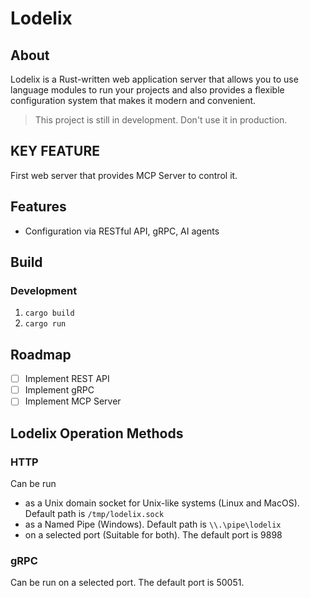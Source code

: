 # Lodelix

## About

Lodelix is a Rust-written web application server that allows you to use language modules to run your projects and also
provides a flexible configuration system that makes it modern and convenient.

> This project is still in development. Don't use it in production.

## KEY FEATURE

First web server that provides MCP Server to control it.

## Features

- Configuration via RESTful API, gRPC, AI agents

## Build

### Development

1. `cargo build`
2. `cargo run`

## Roadmap

- [ ] Implement REST API
- [ ] Implement gRPC
- [ ] Implement MCP Server

## Lodelix Operation Methods

### HTTP

Can be run

- as a Unix domain socket for Unix-like systems (Linux and MacOS). Default path is `/tmp/lodelix.sock`
- as a Named Pipe (Windows). Default path is `\\.\pipe\lodelix`
- on a selected port (Suitable for both). The default port is 9898

### gRPC

Can be run on a selected port. The default port is 50051.

